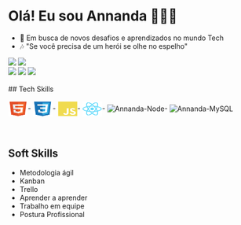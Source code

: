 # Olá! Eu sou Annanda 👩🏼‍💻
- 🔎 Em busca de novos desafios e aprendizados no mundo Tech
- 🎶 "Se você precisa de um herói se olhe no espelho" 

<div aling="center> 
  <a href="https://github.com/asnts">
  <img height="180em" src="https://github-readme-stats.vercel.app/api?username=asnts&show_icons=true&theme=dracula&include_all_commits=true&count_private=true"/>
  <img height="180em" src="https://github-readme-stats.vercel.app/api/top-langs/?username=asnts&layout=compact&langs_count=7&theme=dracula"/>
</div>

<div> 
 <a href = "mailto:annandasants@gmail.com"><img src="https://img.shields.io/badge/-Gmail-%23333?style=for-the-badge&logo=gmail&logoColor=white" target="_blank"></a>
 <a href="https://www.linkedin.com/in/annanda-santos-a93196142/" target="_blank"><img src="https://img.shields.io/badge/-LinkedIn-%230077B5?style=for-the-badge&logo=linkedin&logoColor=white" target="_blank"></a>
  <a href="https://discord.gg/MWaGyya8" target="_blank"><img src="https://img.shields.io/badge/Discord-7289DA?style=for-the-badge&logo=discord&logoColor=white" target="_blank"></a> 
</div><br>
  ## Tech Skills
<div style="display: inline_block"><br>
  <img align="center" alt="Annanda-HTML" height="30" width="40" src="https://raw.githubusercontent.com/devicons/devicon/master/icons/html5/html5-original.svg">-
  <img align="center" alt="Annanda-CSS" height="30" width="40" src="https://raw.githubusercontent.com/devicons/devicon/master/icons/css3/css3-original.svg">-
  <img align="center" alt="Annanda-Js" height="30" width="40" src="https://raw.githubusercontent.com/devicons/devicon/master/icons/javascript/javascript-plain.svg">-
  <img align="center" alt="Annanda-React" height="30" width="40" src="https://raw.githubusercontent.com/devicons/devicon/master/icons/react/react-original.svg">-
  <img align="center" alt="Annanda-Node" height="30" width="40" src="https://cdn.jsdelivr.net/gh/devicons/devicon/icons/nodejs/nodejs-original.svg">-
  <img align="center" alt="Annanda-MySQL" height="45" width="50" src="https://cdn.jsdelivr.net/gh/devicons/devicon/icons/mysql/mysql-original-wordmark.svg" />
    
</div><br>
 
          

</div><br>

## Soft Skills
- Metodologia ágil
- Kanban
- Trello
- Aprender a aprender
- Trabalho em equipe
- Postura Profissional
